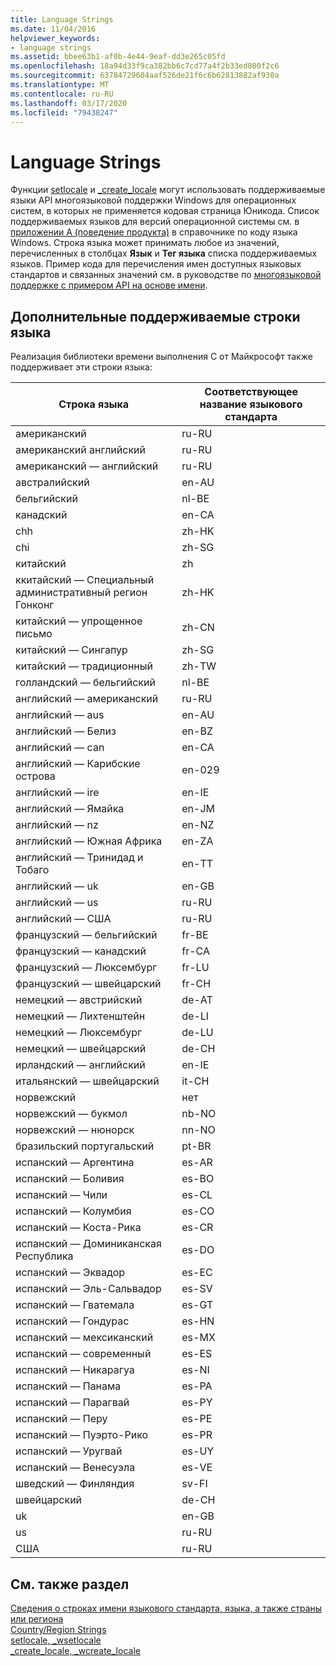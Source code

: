 ```yaml
---
title: Language Strings
ms.date: 11/04/2016
helpviewer_keywords:
- language strings
ms.assetid: bbee63b1-af0b-4e44-9eaf-dd3e265c05fd
ms.openlocfilehash: 18a94d33f9ca382bb6c7cd77a4f2b33ed800f2c6
ms.sourcegitcommit: 63784729604aaf526de21f6c6b62813882af930a
ms.translationtype: MT
ms.contentlocale: ru-RU
ms.lasthandoff: 03/17/2020
ms.locfileid: "79438247"
---
```

# <a name="language-strings"></a>Language Strings

Функции [setlocale](../c-runtime-library/reference/setlocale-wsetlocale.md) и [_create_locale](../c-runtime-library/reference/create-locale-wcreate-locale.md) могут использовать поддерживаемые языки API многоязыковой поддержки Windows для операционных систем, в которых не применяется кодовая страница Юникода. Список поддерживаемых языков для версий операционной системы см. в [приложении A (поведение продукта)](https://msdn.microsoft.com/library/cc233982.aspx) в справочнике по коду языка Windows. Строка языка может принимать любое из значений, перечисленных в столбцах **Язык** и **Тег языка** списка поддерживаемых языков. Пример кода для перечисления имен доступных языковых стандартов и связанных значений см. в руководстве по [многоязыковой поддержке с примером API на основе имени](/windows/win32/intl/nls--name-based-apis-sample).

## <a name="additional-supported-language-strings"></a>Дополнительные поддерживаемые строки языка

Реализация библиотеки времени выполнения C от Майкрософт также поддерживает эти строки языка:

|Строка языка|Соответствующее название языкового стандарта|
|---------------------|----------------------------|
|американский|ru-RU|
|американский английский|ru-RU|
|американский — английский|ru-RU|
|австралийский|en-AU|
|бельгийский|nl-BE|
|канадский|en-CA|
|chh|zh-HK|
|chi|zh-SG|
|китайский|zh|
|ккитайский — Специальный административный регион Гонконг|zh-HK|
|китайский — упрощенное письмо|zh-CN|
|китайский — Сингапур|zh-SG|
|китайский — традиционный|zh-TW|
|голландский — бельгийский|nl-BE|
|английский — американский|ru-RU|
|английский — aus|en-AU|
|английский — Белиз|en-BZ|
|английский — can|en-CA|
|английский — Карибские острова|en-029|
|английский — ire|en-IE|
|английский — Ямайка|en-JM|
|английский — nz|en-NZ|
|английский — Южная Африка|en-ZA|
|английский — Тринидад и Тобаго|en-TT|
|английский — uk|en-GB|
|английский — us|ru-RU|
|английский — США|ru-RU|
|французский — бельгийский|fr-BE|
|французский — канадский|fr-CA|
|французский — Люксембург|fr-LU|
|французский — швейцарский|fr-CH|
|немецкий — австрийский|de-AT|
|немецкий — Лихтенштейн|de-LI|
|немецкий — Люксембург|de-LU|
|немецкий — швейцарский|de-CH|
|ирландский — английский|en-IE|
|итальянский — швейцарский|it-CH|
|норвежский|нет|
|норвежский — букмол|nb-NO|
|норвежский — нюнорск|nn-NO|
|бразильский португальский|pt-BR|
|испанский — Аргентина|es-AR|
|испанский — Боливия|es-BO|
|испанский — Чили|es-CL|
|испанский — Колумбия|es-CO|
|испанский — Коста-Рика|es-CR|
|испанский — Доминиканская Республика|es-DO|
|испанский — Эквадор|es-EC|
|испанский — Эль-Сальвадор|es-SV|
|испанский — Гватемала|es-GT|
|испанский — Гондурас|es-HN|
|испанский — мексиканский|es-MX|
|испанский — современный|es-ES|
|испанский — Никарагуа|es-NI|
|испанский — Панама|es-PA|
|испанский — Парагвай|es-PY|
|испанский — Перу|es-PE|
|испанский — Пуэрто-Рико|es-PR|
|испанский — Уругвай|es-UY|
|испанский — Венесуэла|es-VE|
|шведский — Финляндия|sv-FI|
|швейцарский|de-CH|
|uk|en-GB|
|us|ru-RU|
|США|ru-RU|

## <a name="see-also"></a>См. также раздел

[Сведения о строках имени языкового стандарта, языка, а также страны или региона](../c-runtime-library/locale-names-languages-and-country-region-strings.md)<br/>
[Country/Region Strings](../c-runtime-library/country-region-strings.md)<br/>
[setlocale, _wsetlocale](../c-runtime-library/reference/setlocale-wsetlocale.md)<br/>
[_create_locale, _wcreate_locale](../c-runtime-library/reference/create-locale-wcreate-locale.md)
